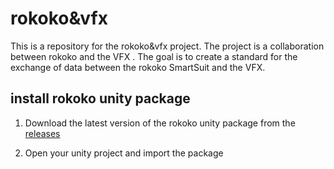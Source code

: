 # rokoko&vfx

This is a repository for the rokoko&vfx project. The project is a collaboration between rokoko and the VFX . The goal is to create a standard for the exchange of data between the rokoko SmartSuit and the VFX.

## install rokoko unity package

1. Download the latest version of the rokoko unity package from the [releases](https://github.com/Rokoko/rokoko-studio-live-unity/releases/tag/2.0.2)

2. Open your unity project and import the package